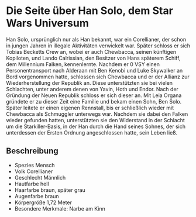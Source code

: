 # Die Seite über Han Solo, dem Star Wars Universum

Han Solo, ursprünglich nur als Han bekannt, war ein Corellianer, der schon in jungen Jahren in illegale Aktivitäten verwickelt war. Später schloss er sich Tobias Becketts Crew an, wobei er auch Chewbacca, seinen künftigen Kopiloten, und Lando Calrissian, den Besitzer von Hans späterem Schiff, dem Millennium Falken, kennenlernte. Nachdem er 0 VSY einen Personentransport nach Alderaan mit Ben Kenobi und Luke Skywalker an Bord vorgenommen hatte, schlossen sich Chewbacca und er der Allianz zur Wiederherstellung der Republik an. Diese unterstützten sie bei vielen Schlachten, unter anderem denen von Yavin, Hoth und Endor. Nach der Gründung der Neuen Republik schloss er sich dieser an. Mit Leia Organa gründete er zu dieser Zeit eine Familie und bekam einen Sohn, Ben Solo. Später leitete er einen eigenen Rennstall, bis er schließlich wieder mit Chewbacca als Schmuggler unterwegs war. Nachdem sie dabei den Falken wieder gefunden hatten, unterstützten sie den Widerstand in der Schlacht um die Starkiller-Basis, in der Han durch die Hand seines Sohnes, der sich unterdessen der Ersten Ordnung angeschlossen hatte, sein Leben ließ. 

## Beschreibung

* Spezies Mensch
* Volk Corellianer
* Geschlecht Männlich
* Hautfarbe hell
* Haarfarbe braun, später grau
* Augenfarbe braun
* Körpergröße 1,72 Meter
* Besondere Merkmale: Narbe am Kinn
